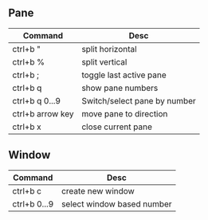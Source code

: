 
## Pane

|Command|Desc|
|---|---|
|ctrl+b  " |  split horizontal |
|ctrl+b  % | split vertical |
|ctrl+b  ;| toggle last active pane|
|ctrl+b  q | show pane numbers|
|ctrl+b q 0...9| Switch/select pane by number
|ctrl+b arrow key| move pane to direction|
|ctrl+b x|close current pane|

## Window
|Command|Desc|
|---|---|
|ctrl+b  c| create new window|
|ctrl+b  0...9| select window based number|
